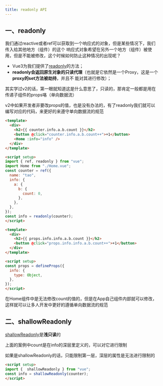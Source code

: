 ```yaml
---
title: readonly API
---
```


## 一、readonly

我们通过reactive或者ref可以获取到一个响应式的对象，但是某些情况下，我们传入给其他地方（组件）的这个
响应式对象希望在另外一个地方（组件）被使用，但是不能被修改，这个时候如何防止这种情况的出现呢？
- Vue3为我们提供了[readonly](https://v3.cn.vuejs.org/api/basic-reactivity.html#readonly)的方法；
- **readonly会返回原生对象的只读代理**（也就是它依然是一个Proxy，这是一个**proxy的set方法被劫持**，并且不
能对其进行修改）；

其实学过v2的话，第一眼就知道这是什么意思了，只读的，那肯定一般都是用在传递子组件的props咯（单向数据流）

v2中如果开发者非要改props的值，也是没有办法的，有了readonly我们就可以编写对应的代码，来更好的来遵守单向数据流的规范

```html title="App.vue"
<template>
  <div>
    <h2>{{ counter.info.a.b.count }}</h2>
    <button @click="counter.info.a.b.count++">+1</button>
    <Home :info="info" />
  </div>
</template>

<script setup>
import { ref, readonly } from "vue";
import Home from "./Home.vue";
const counter = ref({
  name: "tao",
  info: {
    a: {
      b: {
        count: 0,
      },
    },
  },
});
const info = readonly(counter);
</script>
```

```html title="Home.vue"
<template>
  <div>
    <h2>{{ props.info.info.a.b.count }}</h2>
    <button @click="props.info.info.a.b.count++">+1</button>
  </div>
</template>

<script setup>
const props = defineProps({
  info: {
    type: Object,
  },
});
</script>
```

在Home组件中是无法修改count的值的，但是在App自己组件内部就可以修改，这样就可以让多人开发中更好的遵循单向数据流的规范

## 二、shallowReadonly

[shallowReadonly](https://v3.cn.vuejs.org/api/basic-reactivity.html#shallowreadonly)是**浅只读**的

上面的案例中count是在info的深层里定义的，可以对它进行限制

如果是shallowReadonly的话，只能限制第一层，深层的属性是无法进行限制的

```html x
<script setup>
import {  shallowReadonly } from "vue";
const info = shallowReadonly(counter);
</script>
```
